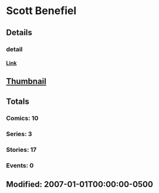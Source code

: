 # Scott  Benefiel 
## Details
### detail
#### [Link](http://marvel.com/comics/creators/5367/scott_benefiel?utm_campaign=apiRef&utm_source=225578a89fc76f3d20fbffda5d17a88d)
## [Thumbnail](http://i.annihil.us/u/prod/marvel/i/mg/b/40/image_not_available.jpg)
## Totals
### Comics: 10
### Series: 3
### Stories: 17
### Events: 0
## Modified: 2007-01-01T00:00:00-0500